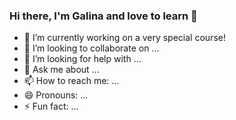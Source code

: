 ### Hi there, I'm Galina and love to learn 👋


- 🔭 I’m currently working on a very special course!
- 👯 I’m looking to collaborate on ...
- 🤔 I’m looking for help with ...
- 💬 Ask me about ...
- 📫 How to reach me: ...
- 😄 Pronouns: ...
- ⚡ Fun fact: ...
